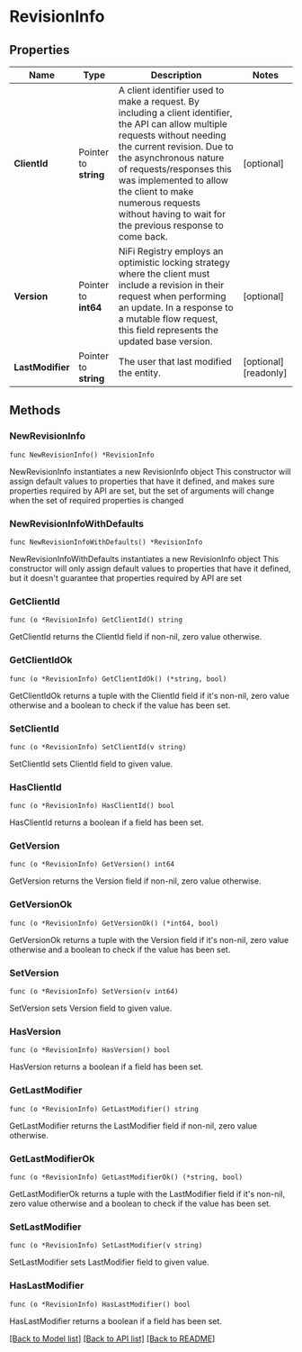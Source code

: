 # RevisionInfo

## Properties

Name | Type | Description | Notes
------------ | ------------- | ------------- | -------------
**ClientId** | Pointer to **string** | A client identifier used to make a request. By including a client identifier, the API can allow multiple requests without needing the current revision. Due to the asynchronous nature of requests/responses this was implemented to allow the client to make numerous requests without having to wait for the previous response to come back. | [optional] 
**Version** | Pointer to **int64** | NiFi Registry employs an optimistic locking strategy where the client must include a revision in their request when performing an update. In a response to a mutable flow request, this field represents the updated base version. | [optional] 
**LastModifier** | Pointer to **string** | The user that last modified the entity. | [optional] [readonly] 

## Methods

### NewRevisionInfo

`func NewRevisionInfo() *RevisionInfo`

NewRevisionInfo instantiates a new RevisionInfo object
This constructor will assign default values to properties that have it defined,
and makes sure properties required by API are set, but the set of arguments
will change when the set of required properties is changed

### NewRevisionInfoWithDefaults

`func NewRevisionInfoWithDefaults() *RevisionInfo`

NewRevisionInfoWithDefaults instantiates a new RevisionInfo object
This constructor will only assign default values to properties that have it defined,
but it doesn't guarantee that properties required by API are set

### GetClientId

`func (o *RevisionInfo) GetClientId() string`

GetClientId returns the ClientId field if non-nil, zero value otherwise.

### GetClientIdOk

`func (o *RevisionInfo) GetClientIdOk() (*string, bool)`

GetClientIdOk returns a tuple with the ClientId field if it's non-nil, zero value otherwise
and a boolean to check if the value has been set.

### SetClientId

`func (o *RevisionInfo) SetClientId(v string)`

SetClientId sets ClientId field to given value.

### HasClientId

`func (o *RevisionInfo) HasClientId() bool`

HasClientId returns a boolean if a field has been set.

### GetVersion

`func (o *RevisionInfo) GetVersion() int64`

GetVersion returns the Version field if non-nil, zero value otherwise.

### GetVersionOk

`func (o *RevisionInfo) GetVersionOk() (*int64, bool)`

GetVersionOk returns a tuple with the Version field if it's non-nil, zero value otherwise
and a boolean to check if the value has been set.

### SetVersion

`func (o *RevisionInfo) SetVersion(v int64)`

SetVersion sets Version field to given value.

### HasVersion

`func (o *RevisionInfo) HasVersion() bool`

HasVersion returns a boolean if a field has been set.

### GetLastModifier

`func (o *RevisionInfo) GetLastModifier() string`

GetLastModifier returns the LastModifier field if non-nil, zero value otherwise.

### GetLastModifierOk

`func (o *RevisionInfo) GetLastModifierOk() (*string, bool)`

GetLastModifierOk returns a tuple with the LastModifier field if it's non-nil, zero value otherwise
and a boolean to check if the value has been set.

### SetLastModifier

`func (o *RevisionInfo) SetLastModifier(v string)`

SetLastModifier sets LastModifier field to given value.

### HasLastModifier

`func (o *RevisionInfo) HasLastModifier() bool`

HasLastModifier returns a boolean if a field has been set.


[[Back to Model list]](../README.md#documentation-for-models) [[Back to API list]](../README.md#documentation-for-api-endpoints) [[Back to README]](../README.md)


